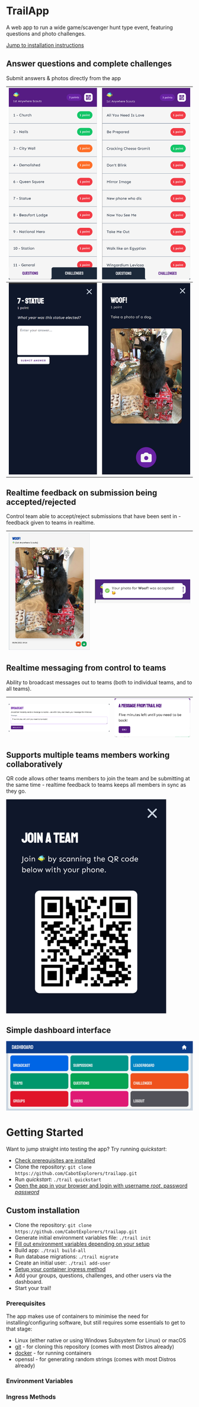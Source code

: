 # TrailApp
A web app to run a wide game/scavenger hunt type event, featuring questions and photo challenges.

[Jump to installation instructions](#getting-started)

## Answer questions and complete challenges
Submit answers & photos directly from the app

| [![Question view](docs/questions.png)](docs/questions.png) | [![Challenge view](docs/challenges.png)](docs/challenges.png) |
| --- | --- |
| [![Question submission](docs/question-submission.png)](docs/question-submission.png) | [![Challenge submission](docs/challenge-submission.jpg)](docs/challenge-submission.jpg) |

## Realtime feedback on submission being accepted/rejected
Control team able to accept/reject submissions that have been sent in - feedback given to teams in realtime.

| [![Dashboard submission view](docs/submission-received.jpg)](docs/submission-received.jpg) | [![Accepted notification](docs/submission-accepted.png)](docs/submission-accepted.png) |
| --- | --- |

## Realtime messaging from control to teams
Ability to broadcast messages out to teams (both to individual teams, and to all teams).

| [![Broadcast](docs/broadcast.png)](docs/broadcast.png) | [![Broadcast received](docs/broadcast-received.png)](docs/broadcast-received.png) |
| --- | --- |

## Supports multiple teams members working collaboratively
QR code allows other teams members to join the team and be submitting at the same time - realtime feedback to teams keeps all members in sync as they go.

[![Join with QR](docs/join-qr2.png)](docs/join-qr2.png)

## Simple dashboard interface
[![Dashboard](docs/dashboard.png)](docs/dashboard.png)

# Getting Started
Want to jump straight into testing the app? Try running *quickstart*:

- [Check prerequisites are installed](#prerequisites)
- Clone the repository: `git clone https://github.com/CabotExplorers/trailapp.git`
- Run *quickstart*: `./trail quickstart`
- [Open the app in your browser and login with username *root*, password *password*](http://127.0.0.1:8000)

## Custom installation
- Clone the repository: `git clone https://github.com/CabotExplorers/trailapp.git`
- Generate initial environment variables file: `./trail init`
- [Fill out environment variables depending on your setup](#environment-variables)
- Build app: `./trail build-all`
- Run database migrations: `./trail migrate`
- Create an initial user: `./trail add-user`
- [Setup your container ingress method](#ingress-method)
- Add your groups, questions, challenges, and other users via the dashboard.
- Start your trail!

### Prerequisites
The app makes use of containers to minimise the need for installing/configuring software, but still requires some essentials to get to that stage:

- Linux (either native or using Windows Subsystem for Linux) or macOS
- [git](https://github.com/git-guides/install-git) - for cloning this repository (comes with most Distros already)
- [docker](https://docs.docker.com/engine/install/) - for running containers
- openssl - for generating random strings (comes with most Distros already)

### Environment Variables

### Ingress Methods
